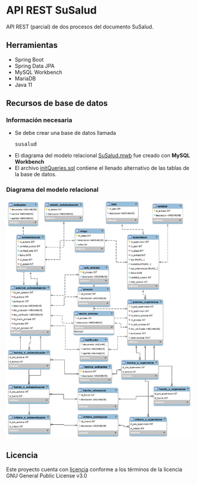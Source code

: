 # API REST SuSalud

API REST (parcial) de dos procesos del documento SuSalud.

Herramientas
---------------
- Spring Boot
- Spring Data JPA
- MySQL Workbench
- MariaDB
- Java 11

## Recursos de base de datos

### Información necesaria
- Se debe crear una base de datos llamada <pre>susalud</pre>
- El diagrama del modelo relacional [SuSalud.mwb](./db/SuSalud.mwb) fue creado con **MySQL Workbench**
- El archivo [initQueries.sql](./db/initQueries.sql) contiene el llenado alternativo de las tablas de la base de datos.

### Diagrama del modelo relacional
![Diagrama modelo relacional](./db/SuSalud.png)

## Licencia
Este proyecto cuenta con [licencia](LICENSE) conforme a los términos de la licencia GNU General Public License v3.0
